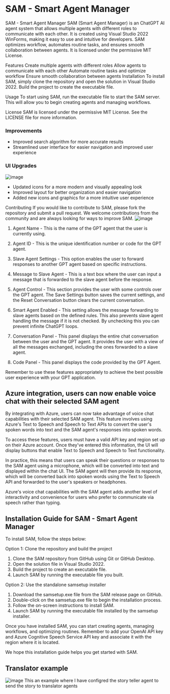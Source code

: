 # SAM - Smart Agent Manager

SAM - Smart Agent Manager
SAM (Smart Agent Manager) is an ChatGPT AI agent system that allows multiple agents with different roles to communicate with each other. It is created using Visual Studio 2022 WinForms, making it easy to use and intuitive for developers. SAM optimizes workflow, automates routine tasks, and ensures smooth collaboration between agents. It is licensed under the permissive MIT License.

Features
Create multiple agents with different roles
Allow agents to communicate with each other
Automate routine tasks and optimize workflow
Ensure smooth collaboration between agents
Installation
To install SAM, simply clone the repository and open the solution in Visual Studio 2022. Build the project to create the executable file.

Usage
To start using SAM, run the executable file to start the SAM server. This will allow you to begin creating agents and managing workflows.

License
SAM is licensed under the permissive MIT License. See the LICENSE file for more information.

### Improvements

- Improved search algorithm for more accurate results
- Streamlined user interface for easier navigation and improved user experience

### UI Upgrades
![image](https://user-images.githubusercontent.com/167311/230736145-427e6a0e-e190-438a-bda8-df46c2925992.png)
- Updated icons for a more modern and visually appealing look
- Improved layout for better organization and easier navigation
- Added new icons and graphics for a more intuitive user experience






Contributing
If you would like to contribute to SAM, please fork the repository and submit a pull request. We welcome contributions from the community and are always looking for ways to improve SAM.
![image](https://user-images.githubusercontent.com/167311/223538270-7d3de6cd-98c7-49f1-a7dd-4ce98b7307c3.png)
1. Agent Name - This is the name of the GPT agent that the user is currently using.

2. Agent ID - This is the unique identification number or code for the GPT agent.

3. Slave Agent Settings - This option enables the user to forward responses to another GPT agent based on specific instructions.

4. Message to Slave Agent - This is a text box where the user can input a message that is forwarded to the slave agent before the response.

5. Agent Control - This section provides the user with some controls over the GPT agent. The Save Settings button saves the current settings, and the Reset Conversation button clears the current conversation.

6. Smart Agent Enabled - This setting allows the message forwarding to slave agents based on the defined rules. This also prevents slave agent handling the message if it is not checked. By unchecking this you can prevent infinite ChatGPT loops.

7. Conversation Panel - This panel displays the entire chat conversation between the user and the GPT agent. It provides the user with a view of all the messages exchanged, including the ones forwarded to a slave agent.

8. Code Panel - This panel displays the code provided by the GPT Agent.

Remember to use these features appropriately to achieve the best possible user experience with your GPT application.

## Azure integration, users can now enable voice chat with their selected SAM agent

By integrating with Azure, users can now take advantage of voice chat capabilities with their selected SAM agent. This feature involves using Azure's Text to Speech and Speech to Text APIs to convert the user's spoken words into text and the SAM agent's responses into spoken words.

To access these features, users must have a valid API key and region set up on their Azure account. Once they've entered this information, the UI will display buttons that enable Text to Speech and Speech to Text functionality.

In practice, this means that users can speak their questions or responses to the SAM agent using a microphone, which will be converted into text and displayed within the chat UI. The SAM agent will then provide its response, which will be converted back into spoken words using the Text to Speech API and forwarded to the user's speakers or headphones.

Azure's voice chat capabilities with the SAM agent adds another level of interactivity and convenience for users who prefer to communicate via speech rather than typing.

## Installation Guide for SAM - Smart Agent Manager
To install SAM, follow the steps below:

Option 1: Clone the repository and build the project

1. Clone the SAM repository from GitHub using Git or GitHub Desktop.
2. Open the solution file in Visual Studio 2022.
3. Build the project to create an executable file.
4. Launch SAM by running the executable file you built.

Option 2: Use the standalone samsetup installer

1. Download the samsetup.exe file from the SAM release page on GitHub.
2. Double-click on the samsetup.exe file to begin the installation process.
3. Follow the on-screen instructions to install SAM.
4. Launch SAM by running the executable file installed by the samsetup installer.

Once you have installed SAM, you can start creating agents, managing workflows, and optimizing routines. Remember to add your OpenAI API key and Azure Cognitive Speech Service API key and associate it with the region where it is located. 

We hope this installation guide helps you get started with SAM. 

## Translator example
![image](https://user-images.githubusercontent.com/167311/224570815-30b51c4a-abe5-4bc3-94a1-45be90a97f12.png)
This an example where I have configred the story teller agent to send the story to translator agents 





